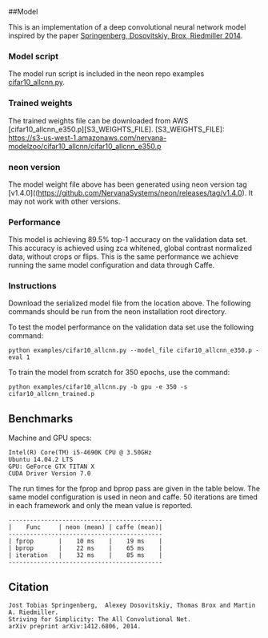 ##Model

This is an implementation of a deep convolutional neural network model inspired by the paper 
[Springenberg, Dosovitskiy, Brox, Riedmiller 2014](http://arxiv.org/abs/1412.6806). 

### Model script
The model run script is included in the neon repo examples [cifar10_allcnn.py](https://github.com/NervanaSystems/neon/blob/master/examples/cifar10_allcnn.py).

### Trained weights
The trained weights file can be downloaded from AWS 
[cifar10_allcnn_e350.p][S3_WEIGHTS_FILE].
[S3_WEIGHTS_FILE]: https://s3-us-west-1.amazonaws.com/nervana-modelzoo/cifar10_allcnn/cifar10_allcnn_e350.p


### neon version
The model weight file above has been generated using neon version tag [v1.4.0]((https://github.com/NervanaSystems/neon/releases/tag/v1.4.0).
It may not work with other versions.

### Performance
This model is achieving 89.5% top-1 accuracy on the validation data set.  This accuracy is 
achieved using zca whitened, global contrast normalized data, without crops or flips.
This is the same performance we achieve running the same model configuration and data through Caffe.  


### Instructions

Download the serialized model file from the location above.  The following commands should
be run from the neon installation root directory.

To test the model performance on the validation data set use the following command:
```
python examples/cifar10_allcnn.py --model_file cifar10_allcnn_e350.p -eval 1
```

To train the model from scratch for 350 epochs, use the command:
```
python examples/cifar10_allcnn.py -b gpu -e 350 -s cifar10_allcnn_trained.p
```

## Benchmarks

Machine and GPU specs:
```
Intel(R) Core(TM) i5-4690K CPU @ 3.50GHz
Ubuntu 14.04.2 LTS
GPU: GeForce GTX TITAN X
CUDA Driver Version 7.0
```

The run times for the fprop and bprop pass are given in the table below.  The same model configuration
is used in neon and caffe.  50 iterations are timed in each framework and only the
mean value is reported. 


```
-------------------------------------------
|    Func     | neon (mean) | caffe (mean)|
-------------------------------------------
| fprop       |    10 ms    |    19 ms    |
| bprop       |    22 ms    |    65 ms    |
| iteration   |    32 ms    |    85 ms    |
-------------------------------------------
```


## Citation

```
Jost Tobias Springenberg,  Alexey Dosovitskiy, Thomas Brox and Martin A. Riedmiller. 
Striving for Simplicity: The All Convolutional Net. 
arXiv preprint arXiv:1412.6806, 2014.
```
